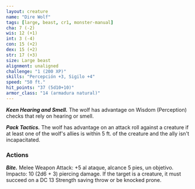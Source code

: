 ```yaml
---
layout: creature
name: "Dire Wolf"
tags: [large, beast, cr1, monster-manual]
cha: 7 (-2)
wis: 12 (+1)
int: 3 (-4)
con: 15 (+2)
dex: 15 (+2)
str: 17 (+3)
size: Large beast
alignment: unaligned
challenge: "1 (200 XP)"
skills: "Percepción +3, Sigilo +4"
speed: "50 ft."
hit_points: "37 (5d10+10)"
armor_class: "14 (armadura natural)"
---
```


***Keen Hearing and Smell.*** The wolf has advantage on Wisdom (Perception) checks that rely on hearing or smell.

***Pack Tactics.*** The wolf has advantage on an attack roll against a creature if at least one of the wolf's allies is within 5 ft. of the creature and the ally isn't incapacitated.

### Actions

***Bite.*** Melee Weapon Attack: +5 al ataque, alcance 5 pies, un objetivo. Impacto: 10 (2d6 + 3) piercing damage. If the target is a creature, it must succeed on a DC 13 Strength saving throw or be knocked prone.